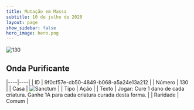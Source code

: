 ```yaml
---
title: Mutação em Massa
subtitle: 10 de julho de 2020
layout: page
show_sidebar: false
hero_image: hero.png
---
```


![130](https://cdn.keyforgegame.com/media/card_front/pt/479_130_RFRWH2MX953_pt.png)

## Onda Purificante

|----|----|
| ID | 9f0cf57e-cb50-4849-b068-a5a24e13a212 |
| Número | 130 |
| Casa | ![Sanctum](https://archonarcana.com/images/thumb/c/c7/Sanctum.png/22px-Sanctum.png "Santuário") |
| Tipo | Ação |
| Texto | Jogar: Cure 1 dano de cada criatura. Ganhe 1A para cada criatura curada desta forma. |
| Raridade | Comum |

